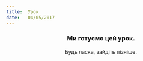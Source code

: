 ```yaml
---
title:  Урок
date:   04/05/2017
---
```


### <center>Ми готуємо цей урок.</center>
<center>Будь ласка, зайдіть пізніше.</center>